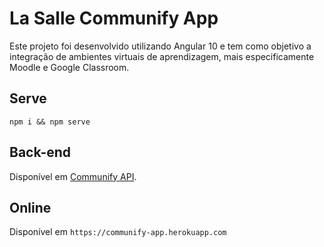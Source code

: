 # La Salle Communify App

Este projeto foi desenvolvido utilizando Angular 10 e tem como objetivo a integração de ambientes virtuais de aprendizagem, mais especificamente Moodle e Google Classroom.

## Serve

`npm i && npm serve`

## Back-end

Disponível em [Communify API](https://github.com/marcoatjunior/lasalle-communify-api).

## Online

Disponível em `https://communify-app.herokuapp.com`